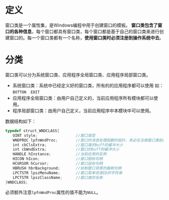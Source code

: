 # 定义

窗口类是一个属性集，是Windows编程中用于创建窗口的模板。
**窗口类包含了窗口的各种信息**，每个窗口都具有窗口类，每个窗口都是基于自己的窗口类来进行创建窗口的。每一个窗口类都有一个名称，**使用窗口类时必须注册到操作系统中去**。
# 分类

窗口类可以分为系统窗口类、应用程序全局窗口类、应用程序局部窗口类。

- 系统窗口类：系统中已经定义好的窗口类，所有的的应用程序都可以使用 如：`BOTTON`　`EDIT`
- 应用程序全局窗口类：由用户自己定义的，当前应用程序所有模块都可以使用。
- 程序局部窗口类：由用户自己定义，当前应用程序中本模块中可以使用。

数据结构如下：

``` cpp
typedef struct_WNDCLASS{
　　UINT style;                 //窗口类型
　　WNDPROC lpfnWndProc;        //窗口的消息处理函数的指针，务必在注册窗口类前指定这个属性
　　int cbClsExtra;             //窗口类的buff的缓冲大小
　　int cbWndExtra;             //窗口的buff的缓冲大小
　　HANDLE hInstance;           //当前应用的实例
　　HICON hIcon;                //窗口图标句柄
　　HCURSOR hCursor;            //窗口鼠标句柄
　　HBRUSH hbrBackground;       //绘制窗口背景的画刷句柄
　　LPCTSTR lpszMenuName;       //窗口菜单资源ID的字符串
　　LPCTSTR lpszClassName;      //窗口类的名称
}WNDCLASS;
```

必须额外注意`lpfnWndProc`属性的值不能为`NULL`。